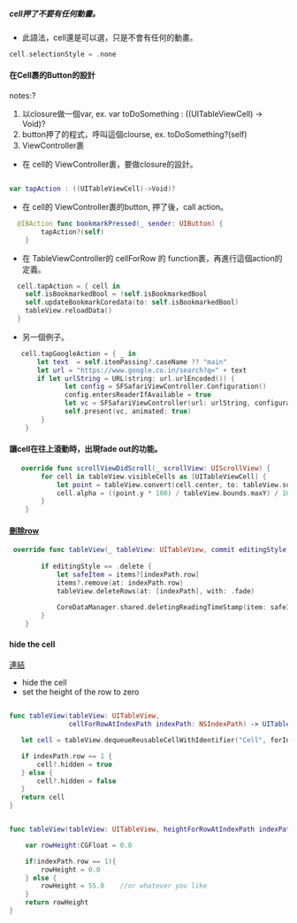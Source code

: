 
##### cell押了不要有任何動畫。
- 此語法，cell還是可以選，只是不會有任何的動畫。

```swift
cell.selectionStyle = .none
```

#### 在Cell裹的Button的設計
notes:?
1. 以closure做一個var, ex.   var toDoSomething : ((UITableViewCell) -> Void)?
2. button押了的程式，呼叫這個clourse, ex. toDoSomething?(self)
3. ViewController裹

- 在 cell的 ViewController裹，要做closure的設計。
```Swift

var tapAction : ((UITableViewCell)->Void)?

```
- 在 cell的 ViewController裹的button, 押了後，call action。

```Swift
  @IBAction func bookmarkPressed(_ sender: UIButton) {
        tapAction?(self)
    }
```
- 在 TableViewController的 cellForRow 的 function裹，再進行這個action的定義。

```Swift
  cell.tapAction = { cell in
    self.isBookmarkedBool = !self.isBookmarkedBool
    self.updateBookmarkCoredata(to: self.isBookmarkedBool)
    tableView.reloadData()
  }
```

- 另一個例子。
```Swift
   cell.tapGoogleAction = { _ in
       let text  = self.itemPassing?.caseName ?? "main"
       let url = "https://www.google.co.in/search?q=" + text
       if let urlString = URL(string: url.urlEncoded()) {
              let config = SFSafariViewController.Configuration()
              config.entersReaderIfAvailable = true
              let vc = SFSafariViewController(url: urlString, configuration: config)
              self.present(vc, animated: true)
        }
    }
```



#### 讓cell在往上滾動時，出現fade out的功能。

```swift
   override func scrollViewDidScroll(_ scrollView: UIScrollView) {
        for cell in tableView.visibleCells as [UITableViewCell] {
            let point = tableView.convert(cell.center, to: tableView.superview)
            cell.alpha = ((point.y * 100) / tableView.bounds.maxY) / 100
        }
    }
```

#### [刪除row](https://stackoverflow.com/questions/29886642/hide-uitableview-cell)

```Swift
 override func tableView(_ tableView: UITableView, commit editingStyle: UITableViewCell.EditingStyle, forRowAt indexPath: IndexPath) {
        
        if editingStyle == .delete {
            let safeItem = items?[indexPath.row] 
            items?.remove(at: indexPath.row)
            tableView.deleteRows(at: [indexPath], with: .fade)
            
            CoreDataManager.shared.deletingReadingTimeStamp(item: safeItem)
        }
    }
```


#### hide the cell
[連結](https://stackoverflow.com/questions/29886642/hide-uitableview-cell)
- hide the cell
- set the height of the row to zero

```Swift

func tableView(tableView: UITableView, 
               cellForRowAtIndexPath indexPath: NSIndexPath) -> UITableViewCell {

   let cell = tableView.dequeueReusableCellWithIdentifier("Cell", forIndexPath: indexPath)

   if indexPath.row == 1 {
       cell?.hidden = true
   } else {
       cell?.hidden = false
   }
   return cell      
}


func tableView(tableView: UITableView, heightForRowAtIndexPath indexPath: NSIndexPath) -> CGFloat {

    var rowHeight:CGFloat = 0.0

    if(indexPath.row == 1){
        rowHeight = 0.0
    } else {
        rowHeight = 55.0    //or whatever you like
    }
    return rowHeight
}


```

